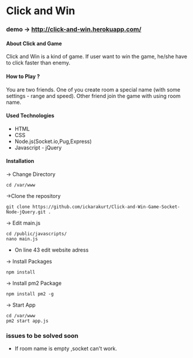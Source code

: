 # Click and Win

### demo -> http://click-and-win.herokuapp.com/

#### About Click and Game
Click and Win is a kind of game. If user want to win the game, he/she have to click faster than enemy.
#### How to Play ?
You are two friends. One of you create room a special name (with some settings - range and speed). Other friend join the game with using room name.
#### Used Technologies
* HTML
* CSS
* Node.js(Socket.io,Pug,Express)
* Javascript - jQuery

#### Installation

-> Change Directory
```
cd /var/www
```
->Clone the repository
```
git clone https://github.com/ickarakurt/Click-and-Win-Game-Socket-Node-jQuery.git .
```
-> Edit main.js
```
cd /public/javascripts/
nano main.js
```
* On line 43 edit website adress

-> Install Packages
```
npm install
```
-> Install pm2 Package

```
npm install pm2 -g
```
-> Start App
```
cd /var/www
pm2 start app.js
```
### issues to be solved soon
* If room name is empty ,socket can't work.










